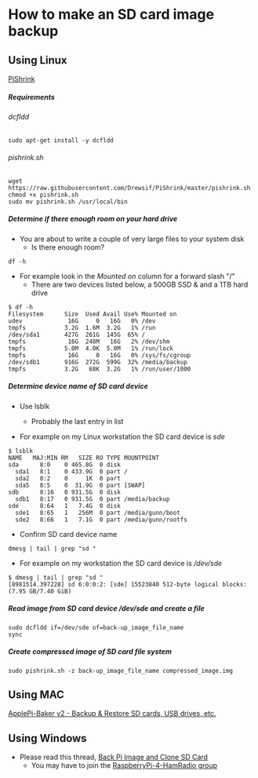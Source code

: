 # How to make an SD card image backup

## Using Linux

[PiShrink](https://github.com/Drewsif/PiShrink)

##### Requirements
###### dcfldd
```
sudo apt-get install -y dcfldd
```
###### pishrink.sh
```
wget https://raw.githubusercontent.com/Drewsif/PiShrink/master/pishrink.sh
chmod +x pishrink.sh
sudo mv pishrink.sh /usr/local/bin
```

##### Determine if there enough room on your hard drive
* You are about to write a couple of very large files to your system disk
  * Is there enough room?
```
df -h
```
* For example look in the _Mounted on_ column for a forward slash "/"
  * There are two devices listed below, a 500GB SSD & and a 1TB hard drive
```
$ df -h
Filesystem      Size  Used Avail Use% Mounted on
udev             16G     0   16G   0% /dev
tmpfs           3.2G  1.6M  3.2G   1% /run
/dev/sda1       427G  261G  145G  65% /
tmpfs            16G  248M   16G   2% /dev/shm
tmpfs           5.0M  4.0K  5.0M   1% /run/lock
tmpfs            16G     0   16G   0% /sys/fs/cgroup
/dev/sdb1       916G  272G  599G  32% /media/backup
tmpfs           3.2G   68K  3.2G   1% /run/user/1000
```

##### Determine device name of SD card device
* Use lsblk
  * Probably the last entry in list

* For example on my Linux workstation the SD card device is _sde_
```
$ lsblk
NAME   MAJ:MIN RM   SIZE RO TYPE MOUNTPOINT
sda      8:0    0 465.8G  0 disk
  sda1   8:1    0 433.9G  0 part /
  sda2   8:2    0     1K  0 part
  sda5   8:5    0  31.9G  0 part [SWAP]
sdb      8:16   0 931.5G  0 disk
  sdb1   8:17   0 931.5G  0 part /media/backup
sde      8:64   1   7.4G  0 disk
  sde1   8:65   1   256M  0 part /media/gunn/boot
  sde2   8:66   1   7.1G  0 part /media/gunn/rootfs
```
* Confirm SD card device name
```
dmesg | tail | grep "sd "
```
* For example on my workstation the SD card device is _/dev/sde_
```
$ dmesg | tail | grep "sd "
[8981514.397228] sd 6:0:0:2: [sde] 15523840 512-byte logical blocks: (7.95 GB/7.40 GiB)
```

##### Read image from SD card device /dev/sde and create a file
```
sudo dcfldd if=/dev/sde of=back-up_image_file_name
sync
```
##### Create compressed image of SD card file system
```
sudo pishrink.sh -z back-up_image_file_name compressed_image.img
```


## Using MAC

[ApplePi-Baker v2 - Backup & Restore SD cards, USB drives, etc.](https://www.tweaking4all.com/hardware/raspberry-pi/applepi-baker-v2/)

## Using Windows

* Please read this thread, [Back Pi Image and Clone SD Card](https://groups.io/g/RaspberryPi-4-HamRadio/topic/back_pi_image_and_clone_sd/72610766?p=,,,20,0,0,0::recentpostdate%2Fsticky,,,20,2,0,72610766)
  * You may have to join the [RaspberryPi-4-HamRadio group](https://groups.io/g/RaspberryPi-4-HamRadio)